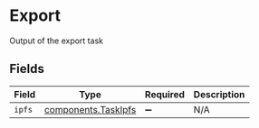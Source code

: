 # Export

Output of the export task


## Fields

| Field                                                      | Type                                                       | Required                                                   | Description                                                |
| ---------------------------------------------------------- | ---------------------------------------------------------- | ---------------------------------------------------------- | ---------------------------------------------------------- |
| `ipfs`                                                     | [components.TaskIpfs](../../models/components/taskipfs.md) | :heavy_minus_sign:                                         | N/A                                                        |